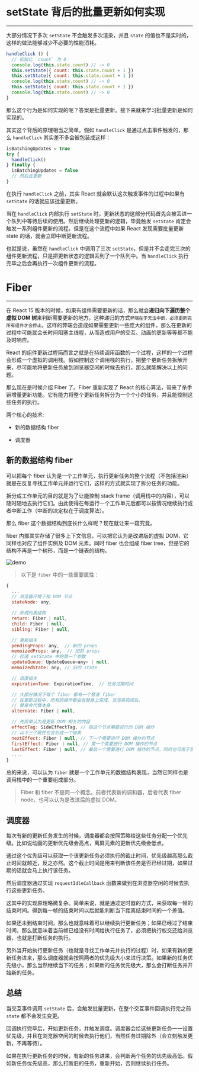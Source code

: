#
# setState 背后的批量更新如何实现
---

大部分情况下多次 `setState` 不会触发多次渲染，并且 `state` 的值也不是实时的，这样的做法能够减少不必要的性能消耗。

```js
handleClick () {
  // 初始化 `count` 为 0
  console.log(this.state.count) // -> 0
  this.setState({ count: this.state.count + 1 })
  this.setState({ count: this.state.count + 1 })
  console.log(this.state.count) // -> 0
  this.setState({ count: this.state.count + 1 })
  console.log(this.state.count) // -> 0
}
```

那么这个行为是如何实现的呢？答案是批量更新。接下来就来学习批量更新是如何实现的。

其实这个背后的原理相当之简单。假如 `handleClick` 是通过点击事件触发的，那么 `handleClick` 其实差不多会被包装成这样：

```js
isBatchingUpdates = true
try {
  handleClick()
} finally {
  isBatchingUpdates = false
  // 然后去更新
}
```

在执行 `handleClick` 之前，其实 React 就会默认这次触发事件的过程中如果有 `setState` 的话就应该批量更新。

当在 `handleClick` 内部执行 `setState` 时，更新状态的这部分代码首先会被丢进一个队列中等待后续的使用。然后继续处理更新的逻辑，毕竟触发 `setState` 肯定会触发一系列组件更新的流程。但是在这个流程中如果 React 发现需要批量更新 state 的话，就会立即中断更新流程。

也就是说，虽然在 `handleClick` 中调用了三次 `setState`，但是并不会走完三次的组件更新流程，只是把更新状态的逻辑丢到了一个队列中。当 `handleClick` 执行完毕之后会再执行一次组件更新的流程。

# Fiber
---

在 React 15 版本的时候，如果有组件需要更新的话，那么就会**递归向下遍历整个虚拟 DOM 树**来判断需要更新的地方。这种递归的方式`弊端在于无法中断，必须更新完所有组件才会停止`。这样的弊端会造成如果需要更新一些庞大的组件，那么在更新的过程中可能就会长时间阻塞主线程，从而造成用户的交互、动画的更新等等都不能及时响应。

React 的组件更新过程简而言之就是在持续调用函数的一个过程，这样的一个过程会形成一个虚拟的调用栈。假如控制这个调用栈的执行，把整个更新任务拆解开来，尽可能地将更新任务放到浏览器空闲的时候去执行，那么就能解决以上的问题。

那么现在是时候介绍 Fiber 了。Fiber 重新实现了 React 的核心算法，带来了杀手锏增量更新功能。它有能力将整个更新任务拆分为一个个小的任务，并且能控制这些任务的执行。

两个核心的技术:

* 新的数据结构 fiber

* 调度器

## 新的数据结构 fiber

可以把每个 fiber 认为是一个工作单元，执行更新任务的整个流程（不包括渲染）就是在反复寻找工作单元并运行它们，这样的方式就实现了拆分任务的功能。

拆分成工作单元的目的就是为了让能控制 stack frame（调用栈中的内容），可以随时随地去执行它们。由此使得在每运行一个工作单元后都可以按情况继续执行或者中断工作（中断的决定权在于调度算法）。

那么 fiber 这个数据结构到底长什么样呢？现在就让来一窥究竟。

fiber 内部其实存储了很多上下文信息，可以把它认为是改进版的虚拟 DOM，它同样也对应了组件实例及 DOM 元素。同时 fiber 也会组成 fiber tree，但是它的结构不再是一个树形，而是一个链表的结构。

![demo](/notes/assets/reactIloveDeveplo/16c14ea212e58566.png)

> 以下是 `fiber` 中的一些重要属性：

```js
{
  ...
  // 浏览器环境下指 DOM 节点
  stateNode: any,

  // 形成列表结构
  return: Fiber | null,
  child: Fiber | null,
  sibling: Fiber | null,

  // 更新相关
  pendingProps: any,  // 新的 props
  memoizedProps: any,  // 旧的 props
  // 存储 setState 中的第一个参数
  updateQueue: UpdateQueue<any> | null,
  memoizedState: any, // 旧的 state

  // 调度相关
  expirationTime: ExpirationTime,  // 任务过期时间

  // 大部分情况下每个 fiber 都有一个替身 fiber
  // 在更新过程中，所有的操作都会在替身上完成，当渲染完成后，
  // 替身会代替本身
  alternate: Fiber | null,

  // 先简单认为是更新 DOM 相关的内容
  effectTag: SideEffectTag, // 指这个节点需要进行的 DOM 操作
  // 以下三个属性也会形成一个链表
  nextEffect: Fiber | null, // 下一个需要进行 DOM 操作的节点
  firstEffect: Fiber | null, // 第一个需要进行 DOM 操作的节点
  lastEffect: Fiber | null, // 最后一个需要进行 DOM 操作的节点，同时也可用于恢复任务
  ....
}
```

总的来说，可以认为 `fiber` 就是一个工作单元的数据结构表现，当然它同样也是调用栈中的一个重要组成部分。

> Fiber 和 fiber 不是同一个概念。前者代表新的调和器，后者代表 fiber node，也可以认为是改进后的虚拟 DOM。

## 调度器

每次有新的更新任务发生的时候，调度器都会按照策略给这些任务分配一个优先级。比如说动画的更新优先级会高点，离屏元素的更新优先级会低点。

通过这个优先级可以获取一个该更新任务必须执行的截止时间，优先级越高那么截止时间就越近，反之亦然。这个截止时间是用来判断该任务是否已经过期，如果过期的话就会马上执行该任务。

然后调度器通过实现 `requestIdleCallback` 函数来做到在浏览器空闲的时候去执行这些更新任务。

这其中的实现原理略微复杂。简单来说，就是通过定时器的方式，来获取每一帧的结束时间。得到每一帧的结束时间以后就能判断当下距离结束时间的一个差值。

如果还未到结束时间，那么也就意味着可以继续执行更新任务；如果已经过了结束时间，那么就意味着当前帧已经没有时间给执行任务了，必须把执行权交还给浏览器，也就是打断任务的执行。

另外当开始执行更新任务（也就是寻找工作单元并执行的过程）时，如果有新的更新任务进来，那么调度器就会按照两者的优先级大小来进行决策。如果新的任务优先级小，那么当然继续当下的任务；如果新的任务优先级大，那么会打断任务并开始新的任务。

## 总结

当交互事件调用 `setState` 后，会触发批量更新，在整个交互事件回调执行完之前 `state` 都不会发生变更。

回调执行完毕后，开始更新任务，并触发调度。调度器会给这些更新任务一一设置优先级，并且在浏览器空闲的时候去执行他们，当然任务过期除外（会立刻触发更新，不再等待）。

如果在执行更新任务的时候，有新的任务进来，会判断两个任务的优先级高低。假如新任务优先级高，那么打断旧的任务，重新开始，否则继续执行任务。
